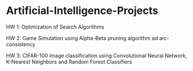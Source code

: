 # Artificial-Intelligence-Projects

HW 1: Optimization of Search Algorithms

HW 2: Game Simulation using Alpha-Beta pruning algorithm ad arc-consistency

HW 3: CIFAR-100 image classification using Convolutional Neural Network, K-Nearest Neighbors and Random Forest Classifiers
